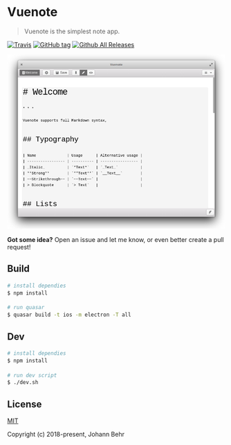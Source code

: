 # Vuenote

> Vuenote is the simplest note app.

[![Travis](https://img.shields.io/travis/ExNG/vuenote.svg)](https://travis-ci.org/ExNG/vuenote) [![GitHub tag](https://img.shields.io/github/tag/ExNG/vuenote.svg)](https://github.com/ExNG/vuenote) [![Github All Releases](https://img.shields.io/github/downloads/ExNG/vuenote/total.svg)](http://github.com/ExNG/vuenote)

![vuenote Screenshot](docs/vuenote.png)

**Got some idea?** Open an issue and let me know, or even better create a pull request!

## Build

```bash
# install dependies
$ npm install

# run quasar
$ quasar build -t ios -m electron -T all
```

## Dev

```bash
# install dependies
$ npm install

# run dev script
$ ./dev.sh
```

## License

[MIT](http://opensource.org/licenses/MIT)

Copyright (c) 2018-present, Johann Behr
